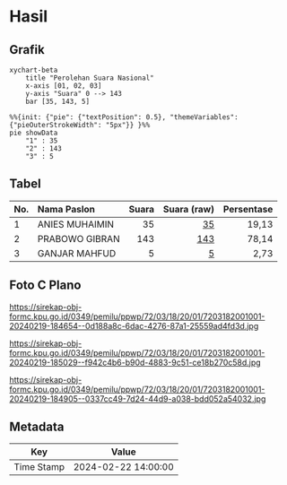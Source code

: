 # Hasil

## Grafik

```mermaid
xychart-beta
    title "Perolehan Suara Nasional"
    x-axis [01, 02, 03]
    y-axis "Suara" 0 --> 143
    bar [35, 143, 5]
```

```mermaid
%%{init: {"pie": {"textPosition": 0.5}, "themeVariables": {"pieOuterStrokeWidth": "5px"}} }%%
pie showData
    "1" : 35
    "2" : 143
    "3" : 5
```

## Tabel

| No. | Nama Paslon    | Suara | Suara (raw) | Persentase |
|:--- |:-------------- | -----:| -----------:| ----------:|
| 1   | ANIES MUHAIMIN | 35    | [35][p-1]   | 19,13      |
| 2   | PRABOWO GIBRAN | 143   | [143][p-2]  | 78,14      |
| 3   | GANJAR MAHFUD  | 5     | [5][p-3]    | 2,73       |


[p-1]: https://github.com/gigit-pemilu/pemilu-2024/blob/main/pilpres/hitung-suara/sub/72-sulawesi-tengah/sub/03-donggala/sub/18-banawa-selatan/sub/2001-mbuwu/sub/001-tps/sub/paslon-1.txt
[p-2]: https://github.com/gigit-pemilu/pemilu-2024/blob/main/pilpres/hitung-suara/sub/72-sulawesi-tengah/sub/03-donggala/sub/18-banawa-selatan/sub/2001-mbuwu/sub/001-tps/sub/paslon-2.txt
[p-3]: https://github.com/gigit-pemilu/pemilu-2024/blob/main/pilpres/hitung-suara/sub/72-sulawesi-tengah/sub/03-donggala/sub/18-banawa-selatan/sub/2001-mbuwu/sub/001-tps/sub/paslon-3.txt

## Foto C Plano

https://sirekap-obj-formc.kpu.go.id/0349/pemilu/ppwp/72/03/18/20/01/7203182001001-20240219-184654--0d188a8c-6dac-4276-87a1-25559ad4fd3d.jpg

https://sirekap-obj-formc.kpu.go.id/0349/pemilu/ppwp/72/03/18/20/01/7203182001001-20240219-185029--f942c4b6-b90d-4883-9c51-ce18b270c58d.jpg

https://sirekap-obj-formc.kpu.go.id/0349/pemilu/ppwp/72/03/18/20/01/7203182001001-20240219-184905--0337cc49-7d24-44d9-a038-bdd052a54032.jpg


## Metadata

| Key        | Value               |
| ---------- | ------------------- |
| Time Stamp | 2024-02-22 14:00:00 |



